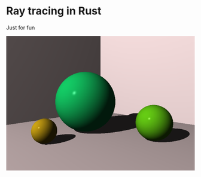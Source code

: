 # **Ray tracing in Rust**

Just for fun

![Three spheres with raytracing](three_spheres.png "Render")